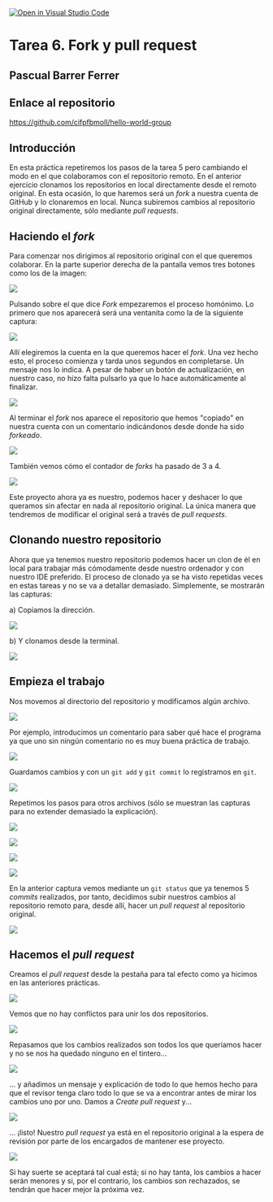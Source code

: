 [![Open in Visual Studio Code](https://classroom.github.com/assets/open-in-vscode-f059dc9a6f8d3a56e377f745f24479a46679e63a5d9fe6f495e02850cd0d8118.svg)](https://classroom.github.com/online_ide?assignment_repo_id=6053893&assignment_repo_type=AssignmentRepo)
# Tarea 6. Fork y pull request

## Pascual Barrer Ferrer

## Enlace al repositorio

https://github.com/cifpfbmoll/hello-world-group

## Introducción

En esta práctica repetiremos los pasos de la tarea 5 pero cambiando el modo en el que colaboramos con el repositorio remoto. En el anterior ejercicio clonamos los repositorios en local directamente desde el remoto original. En esta ocasión, lo que haremos será un *fork* a nuestra cuenta de GitHub y lo clonaremos en local. Nunca subiremos cambios al repositorio original directamente, sólo mediante *pull requests*.

## Haciendo el *fork*

Para comenzar nos dirigimos al repositorio original con el que queremos colaborar. En la parte superior derecha de la pantalla vemos tres botones como los de la imagen:

![](Capturas/01.png)

Pulsando sobre el que dice *Fork* empezaremos el proceso homónimo. Lo primero que nos aparecerá será una ventanita como la de la siguiente captura:

![](Capturas/02.png)

Allí elegiremos la cuenta en la que queremos hacer el *fork*. Una vez hecho esto, el proceso comienza y tarda unos segundos en completarse. Un mensaje nos lo indica. A pesar de haber un botón de actualización, en nuestro caso, no hizo falta pulsarlo ya que lo hace automáticamente al finalizar.

![](Capturas/03.png)

Al terminar el *fork* nos aparece el repositorio que hemos "copiado" en nuestra cuenta con un comentario indicándonos desde donde ha sido *forkeado*.

![](Capturas/04a.png)

También vemos cómo el contador de *forks* ha pasado de 3 a 4.

![](Capturas/04b.png)

Este proyecto ahora ya es nuestro, podemos hacer y deshacer lo que queramos sin afectar en nada al repositorio original. La única manera que tendremos de modificar el original será a través de *pull requests*.

## Clonando nuestro repositorio

Ahora que ya tenemos nuestro repositorio podemos hacer un clon de él en local para trabajar más cómodamente desde nuestro ordenador y con nuestro IDE preferido. El proceso de clonado ya se ha visto repetidas veces en estas tareas y no se va a detallar demasiado. Simplemente, se mostrarán las capturas:

a) Copiamos la dirección.

![](Capturas/05.png)

b) Y clonamos desde la terminal.

![](Capturas/06.png)

## Empieza el trabajo

Nos movemos al directorio del repositorio y modificamos algún archivo.

![](Capturas/07.png)

Por ejemplo, introducimos un comentario para saber qué hace el programa ya que uno sin ningún comentario no es muy buena práctica de trabajo. 

![](Capturas/07b.png)

Guardamos cambios y con un `git add` y `git commit` lo registramos en `git`.

![](Capturas/08.png)

Repetimos los pasos para otros archivos (sólo se muestran las capturas para no extender demasiado la explicación).

![](Capturas/09.png)

![](Capturas/10.png)

![](Capturas/11.png)

![](Capturas/12.png)

En la anterior captura vemos mediante un `git status` que ya tenemos 5 *commits* realizados, por tanto, decidimos subir nuestros cambios al repositorio remoto para, desde allí, hacer un *pull request* al repositorio original.

![](Capturas/13.png)

## Hacemos el *pull request*

Creamos el *pull request* desde la pestaña para tal efecto como ya hicimos en las anteriores prácticas.

![](Capturas/14.png)

Vemos que no hay conflictos para unir los dos repositorios.

![](Capturas/15.png)

Repasamos que los cambios realizados son todos los que queríamos hacer y no se nos ha quedado ninguno en el tintero...

![](Capturas/16.png)

... y añadimos un mensaje y explicación de todo lo que hemos hecho para que el revisor tenga claro todo lo que se va a encontrar antes de mirar los cambios uno por uno. Damos a *Create pull request* y...

![](Capturas/17.png)

... ¡listo! Nuestro *pull request* ya está en el repositorio original a la espera de revisión por parte de los encargados de mantener ese proyecto.

![](Capturas/18.png)

Si hay suerte se aceptará tal cual está; si no hay tanta, los cambios a hacer serán menores y si, por el contrario, los cambios son rechazados, se tendrán que hacer mejor la próxima vez.

